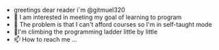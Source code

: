 -  greetings dear reader i´m @gitmuel320
- 👀 I am interested in meeting my goal of learning to program
- 🌱 The problem is that I can't afford courses so I'm in self-taught mode
- 💞️I'm climbing the programming ladder little by little
- 📫 How to reach me ...

<!---
gitmuel320/gitmuel320 is a ✨ special ✨ repository because its `README.md` (this file) appears on your GitHub profile.
You can click the Preview link to take a look at your changes.
--->
